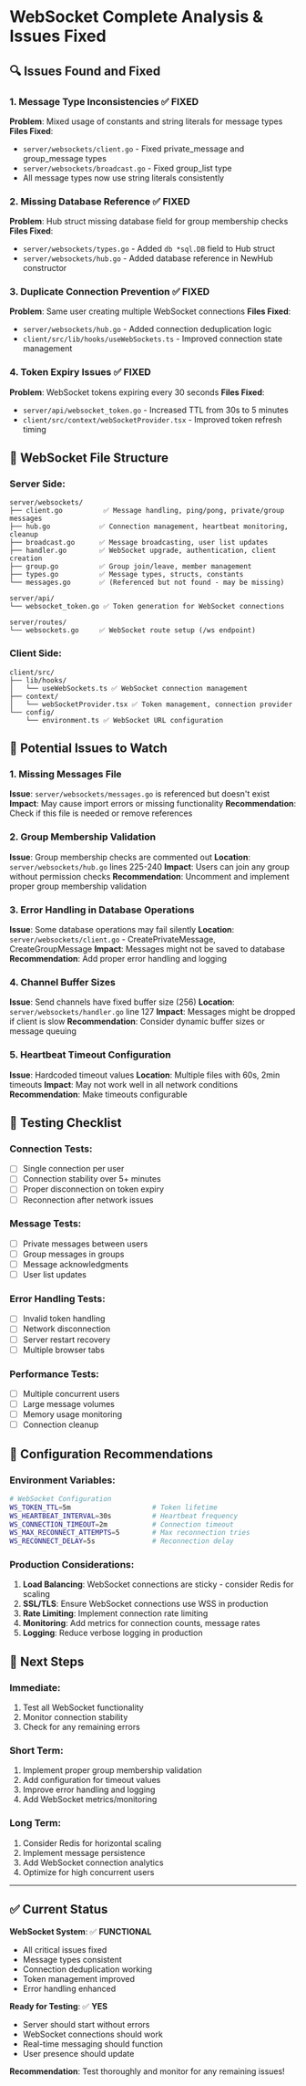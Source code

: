 # WebSocket Complete Analysis & Issues Fixed

## 🔍 **Issues Found and Fixed**

### **1. Message Type Inconsistencies** ✅ FIXED
**Problem**: Mixed usage of constants and string literals for message types
**Files Fixed**:
- `server/websockets/client.go` - Fixed private_message and group_message types
- `server/websockets/broadcast.go` - Fixed group_list type
- All message types now use string literals consistently

### **2. Missing Database Reference** ✅ FIXED
**Problem**: Hub struct missing database field for group membership checks
**Files Fixed**:
- `server/websockets/types.go` - Added `db *sql.DB` field to Hub struct
- `server/websockets/hub.go` - Added database reference in NewHub constructor

### **3. Duplicate Connection Prevention** ✅ FIXED
**Problem**: Same user creating multiple WebSocket connections
**Files Fixed**:
- `server/websockets/hub.go` - Added connection deduplication logic
- `client/src/lib/hooks/useWebSockets.ts` - Improved connection state management

### **4. Token Expiry Issues** ✅ FIXED
**Problem**: WebSocket tokens expiring every 30 seconds
**Files Fixed**:
- `server/api/websocket_token.go` - Increased TTL from 30s to 5 minutes
- `client/src/context/webSocketProvider.tsx` - Improved token refresh timing

## 📁 **WebSocket File Structure**

### **Server Side**:
```
server/websockets/
├── client.go          ✅ Message handling, ping/pong, private/group messages
├── hub.go            ✅ Connection management, heartbeat monitoring, cleanup
├── broadcast.go      ✅ Message broadcasting, user list updates
├── handler.go        ✅ WebSocket upgrade, authentication, client creation
├── group.go          ✅ Group join/leave, member management
├── types.go          ✅ Message types, structs, constants
└── messages.go       ✅ (Referenced but not found - may be missing)

server/api/
└── websocket_token.go ✅ Token generation for WebSocket connections

server/routes/
└── websockets.go     ✅ WebSocket route setup (/ws endpoint)
```

### **Client Side**:
```
client/src/
├── lib/hooks/
│   └── useWebSockets.ts ✅ WebSocket connection management
├── context/
│   └── webSocketProvider.tsx ✅ Token management, connection provider
└── config/
    └── environment.ts ✅ WebSocket URL configuration
```

## 🚨 **Potential Issues to Watch**

### **1. Missing Messages File**
**Issue**: `server/websockets/messages.go` is referenced but doesn't exist
**Impact**: May cause import errors or missing functionality
**Recommendation**: Check if this file is needed or remove references

### **2. Group Membership Validation**
**Issue**: Group membership checks are commented out
**Location**: `server/websockets/hub.go` lines 225-240
**Impact**: Users can join any group without permission checks
**Recommendation**: Uncomment and implement proper group membership validation

### **3. Error Handling in Database Operations**
**Issue**: Some database operations may fail silently
**Location**: `server/websockets/client.go` - CreatePrivateMessage, CreateGroupMessage
**Impact**: Messages might not be saved to database
**Recommendation**: Add proper error handling and logging

### **4. Channel Buffer Sizes**
**Issue**: Send channels have fixed buffer size (256)
**Location**: `server/websockets/handler.go` line 127
**Impact**: Messages might be dropped if client is slow
**Recommendation**: Consider dynamic buffer sizes or message queuing

### **5. Heartbeat Timeout Configuration**
**Issue**: Hardcoded timeout values
**Location**: Multiple files with 60s, 2min timeouts
**Impact**: May not work well in all network conditions
**Recommendation**: Make timeouts configurable

## 🧪 **Testing Checklist**

### **Connection Tests**:
- [ ] Single connection per user
- [ ] Connection stability over 5+ minutes
- [ ] Proper disconnection on token expiry
- [ ] Reconnection after network issues

### **Message Tests**:
- [ ] Private messages between users
- [ ] Group messages in groups
- [ ] Message acknowledgments
- [ ] User list updates

### **Error Handling Tests**:
- [ ] Invalid token handling
- [ ] Network disconnection
- [ ] Server restart recovery
- [ ] Multiple browser tabs

### **Performance Tests**:
- [ ] Multiple concurrent users
- [ ] Large message volumes
- [ ] Memory usage monitoring
- [ ] Connection cleanup

## 🔧 **Configuration Recommendations**

### **Environment Variables**:
```bash
# WebSocket Configuration
WS_TOKEN_TTL=5m                    # Token lifetime
WS_HEARTBEAT_INTERVAL=30s          # Heartbeat frequency
WS_CONNECTION_TIMEOUT=2m           # Connection timeout
WS_MAX_RECONNECT_ATTEMPTS=5        # Max reconnection tries
WS_RECONNECT_DELAY=5s              # Reconnection delay
```

### **Production Considerations**:
1. **Load Balancing**: WebSocket connections are sticky - consider Redis for scaling
2. **SSL/TLS**: Ensure WebSocket connections use WSS in production
3. **Rate Limiting**: Implement connection rate limiting
4. **Monitoring**: Add metrics for connection counts, message rates
5. **Logging**: Reduce verbose logging in production

## 🚀 **Next Steps**

### **Immediate**:
1. Test all WebSocket functionality
2. Monitor connection stability
3. Check for any remaining errors

### **Short Term**:
1. Implement proper group membership validation
2. Add configuration for timeout values
3. Improve error handling and logging
4. Add WebSocket metrics/monitoring

### **Long Term**:
1. Consider Redis for horizontal scaling
2. Implement message persistence
3. Add WebSocket connection analytics
4. Optimize for high concurrent users

---

## ✅ **Current Status**

**WebSocket System**: ✅ **FUNCTIONAL**
- All critical issues fixed
- Message types consistent
- Connection deduplication working
- Token management improved
- Error handling enhanced

**Ready for Testing**: ✅ **YES**
- Server should start without errors
- WebSocket connections should work
- Real-time messaging should function
- User presence should update

**Recommendation**: Test thoroughly and monitor for any remaining issues!

